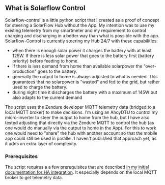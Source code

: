 ## What is Solarflow Control

Solarflow-control is a little python script that I created as a proof of concept for steering a SolarFlow Hub without the App.
My intention was to use my existing telemetry from my smartmeter and my requirement to control charging and discharging in a better way than what is possible with the app.
Solarflow-Control is currently steering my Hub 24/7 with these capabilities:

- when there is enough solar power it charges the battery with at least 125W. If there is less solar power that goes to the battery first (battery priority) before feeding to home.
- if there is less demand from home than available solarpower the "over-production" goes to the battery.
- generally the output to home is always adjusted to what is needed. This guarantees that no solarpower is "wasted" and fed to the grid, but rather used to charge the battery.
- during night time it discharges the battery with a maximum of 145W but also adapts to the current demand

The script uses the Zendure developer MQTT telemetry data (bridged to a local MQTT broker) to make decisions. I'm using an AhoyDTU to control my micro-inverter to steer the output to home from the hub, but I have also tested adjusting that directly via the Zendure MQTT to control the hub (as one would do manually via the output to home in the App). For this to work one would need to "share" the hub with another account so that the mobile app could still be used in parallel. I haven't published that approach yet, as it adds an extra layer of complexity.

### Prerequisites
The script requires a a few prerequisites that are described [in my initial documentation for HA integration](../controlling_with_homeassistant.md). It especially depends on the local MQTT broker to get telemetry data.

